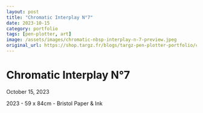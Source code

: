 ```yaml
---
layout: post
title: "Chromatic Interplay N°7"
date: 2023-10-15
category: portfolio
tags: [pen-plotter, art]
image: /assets/images/chromatic-nbsp-interplay-n-7-preview.jpeg
original_url: https://shop.targz.fr/blogs/targz-pen-plotter-portfolio/chromatic-nbsp-interplay-n-7
---
```



# Chromatic Interplay N°7
October 15, 2023

2023 - 59 x 84cm - Bristol Paper & Ink
